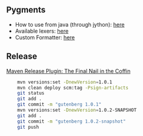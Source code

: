 

Pygments
--------

* How to use from java (through jython): [here](http://pygments.org/docs/java/)
* Available lexers: [here](http://pygments.org/docs/lexers/)
* Custom Formatter: [here](http://pygments.org/docs/formatterdevelopment/)

Release
-------

[Maven Release Plugin: The Final Nail in the Coffin](http://axelfontaine.com/blog/final-nail.html)

```bash
    mvn versions:set -DnewVersion=1.0.1
    mvn clean deploy scm:tag -Psign-artifacts
    git status
    git add .
    git commit -m "gutenberg 1.0.1"
    mvn versions:set -DnewVersion=1.0.2-SNAPSHOT
    git add .
    git commit -m "gutenberg 1.0.2-snapshot"
    git push
```
